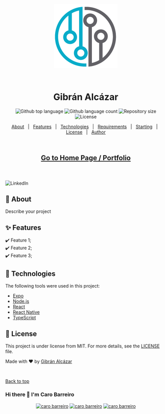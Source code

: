 <div align="center" id="top"> 
  <img src="./images/gntr.png" alt="Gibran Alcazar" />

  &#xa0;

  <!-- <a href="https://gibranalcazar.netlify.app">Demo</a> -->
</div>

<h1 align="center">Gibrán Alcázar</h1>

<p align="center">
  <img alt="Github top language" src="https://img.shields.io/github/languages/top/gibranalcazar/gibranalcazar?color=56BEB8">

  <img alt="Github language count" src="https://img.shields.io/github/languages/count/gibranalcazar/gibranalcazar?color=56BEB8">

  <img alt="Repository size" src="https://img.shields.io/github/repo-size/gibranalcazar/gibranalcazar?color=56BEB8">

  <img alt="License" src="https://img.shields.io/github/license/gibranalcazar/gibranalcazar?color=56BEB8">

  <!-- <img alt="Github issues" src="https://img.shields.io/github/issues/gibranalcazar/gibranalcazar?color=56BEB8" /> -->

  <!-- <img alt="Github forks" src="https://img.shields.io/github/forks/gibranalcazar/gibranalcazar?color=56BEB8" /> -->

  <!-- <img alt="Github stars" src="https://img.shields.io/github/stars/gibranalcazar/gibranalcazar?color=56BEB8" /> -->
</p>

<!-- Status -->

<!-- <h4 align="center"> 
	🚧  Gibranalcazar 🚀 Under construction...  🚧
</h4> 

<hr> -->


<p align="center">
  <a href="#dart-about">About</a> &#xa0; | &#xa0; 
  <a href="#sparkles-features">Features</a> &#xa0; | &#xa0;
  <a href="#rocket-technologies">Technologies</a> &#xa0; | &#xa0;
  <a href="#white_check_mark-requirements">Requirements</a> &#xa0; | &#xa0;
  <a href="#checkered_flag-starting">Starting</a> &#xa0; | &#xa0;
  <a href="#memo-license">License</a> &#xa0; | &#xa0;
  <a href="https://github.com/gibranalcazar" target="_blank">Author</a>
</p>

<br>
<h2 align="center">
<a href="https://gibranalcazar.github.io/gibranalcazar/" target="_blank">Go to Home Page / Portfolio</a>
</h2>
<br>

### 

![LinkedIn](https://img.shields.io/badge/LinkedIn-0077B5?style=for-the-badge&logo=linkedin&logoColor=white)
## :dart: About ##

Describe your project

## :sparkles: Features ##

:heavy_check_mark: Feature 1;\
:heavy_check_mark: Feature 2;\
:heavy_check_mark: Feature 3;

## :rocket: Technologies ##

The following tools were used in this project:

- [Expo](https://expo.io/)
- [Node.js](https://nodejs.org/en/)
- [React](https://pt-br.reactjs.org/)
- [React Native](https://reactnative.dev/)
- [TypeScript](https://www.typescriptlang.org/)

## :memo: License ##

This project is under license from MIT. For more details, see the [LICENSE](LICENSE.md) file.


Made with :heart: by <a href="https://github.com/gibranalcazar" target="_blank">Gibrán Alcázar</a>

&#xa0;

<a href="#top">Back to top</a>

### Hi there 👋 I'm Caro Barreiro
<p align="center">
<a href="https://github.com/carobarreirov" target="_blank"><img align="center" src="https://cdn.jsdelivr.net/npm/simple-icons@3.0.1/icons/github.svg" alt="caro barreiro" height="20" width="20" /></a>
<a href="https://twitter.com/carobarreirov" target="_blank"><img align="center" src="https://cdn.jsdelivr.net/npm/simple-icons@3.0.1/icons/twitter.svg" alt="caro barreiro" height="20" width="20" /></a>
<a href="https://www.linkedin.com/in/carobarreirov/" target="_blank"><img align="center" src="https://cdn.jsdelivr.net/npm/simple-icons@3.0.1/icons/linkedin.svg" alt="caro barreiro" height="20" width="20" /></a>
</p>
